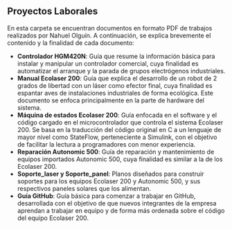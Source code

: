 ## Proyectos Laborales

En esta carpeta se encuentran documentos en formato PDF de trabajos realizados por Nahuel Olguín. A continuación, se explica brevemente el contenido y la finalidad de cada documento:

- **Controlador HGM420N**: Guía que resume la información básica para instalar y manipular un controlador comercial, cuya finalidad es automatizar el arranque y la parada de grupos electrógenos industriales.
- **Manual Ecolaser 200**: Guía que explica el desarrollo de un robot de 2 grados de libertad con un láser como efector final, cuya finalidad es espantar aves de instalaciones industriales de forma ecológica. Este documento se enfoca principalmente en la parte de hardware del sistema.
- **Máquina de estados Ecolaser 200**: Guía enfocada en el software y el código cargado en el microcontrolador que controla el sistema Ecolaser 200. Se basa en la traducción del código original en C a un lenguaje de mayor nivel como StateFlow, perteneciente a Simulink, con el objetivo de facilitar la lectura a programadores con menor experiencia.
- **Reparación Autonomic 500**: Guía de reparación y mantenimiento de equipos importados Autonomic 500, cuya finalidad es similar a la de los Ecolaser 200.
- **Soporte_laser y Soporte_panel**: Planos diseñados para construir soportes para los equipos Ecolaser 200 y Autonomic 500, y sus respectivos paneles solares que los alimentan.
- **Guía GitHub**: Guía básica para comenzar a trabajar en GitHub, desarrollada con el objetivo de que nuevos integrantes de la empresa aprendan a trabajar en equipo y de forma más ordenada sobre el código del equipo Ecolaser 200.
